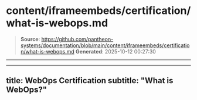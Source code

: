 # content/iframeembeds/certification/what-is-webops.md

> **Source**: https://github.com/pantheon-systems/documentation/blob/main/content/iframeembeds/certification/what-is-webops.md
> **Generated**: 2025-10-12 00:27:30

---

---
title: WebOps Certification
subtitle: "What is WebOps?"
---

<Partial file="certification-guide/what-is-webops.md" />
